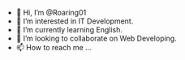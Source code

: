 - 👋 Hi, I’m @Roaring01
- 👀 I’m interested in IT Development.
- 🌱 I’m currently learning English.
- 💞️ I’m looking to collaborate on Web Developing.
- 📫 How to reach me ...

<!---
Roaring01/Roaring01 is a ✨ special ✨ repository because its `README.md` (this file) appears on your GitHub profile.
You can click the Preview link to take a look at your changes.
--->
